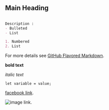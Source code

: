 ## Main Heading

```markdown

Description :
- Bulleted
- List

1. Numbered
2. List
```

For more details see [GitHub Flavored Markdown](https://guides.github.com/features/mastering-markdown/).

**bold text**

_italic text_

`let variable = value;`

[facebook link](https://facebook.com).

![image link](https://helpx.adobe.com/content/dam/help/en/photoshop/using/convert-color-image-black-white/jcr_content/main-pars/before_and_after/image-before/Landscape-Color.jpg).
